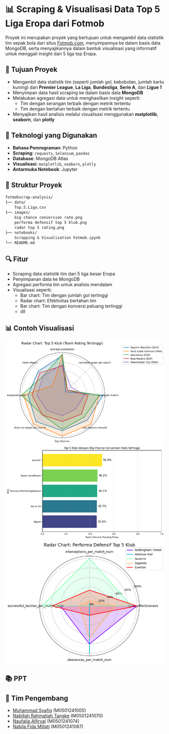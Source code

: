 # 📊 Scraping & Visualisasi Data Top 5 Liga Eropa dari Fotmob

Proyek ini merupakan proyek yang bertujuan untuk mengambil data statistik tim sepak bola dari situs [Fotmob.com](https://www.fotmob.com/), menyimpannya ke dalam basis data MongoDB, serta menyajikannya dalam bentuk visualisasi yang informatif untuk menggali insight dari 5 liga top Eropa.

## 🎯 Tujuan Proyek

- Mengambil data statistik tim (seperti jumlah gol, kebobolan, jumlah kartu kuning) dari **Premier League**, **La Liga**, **Bundesliga**, **Serie A**, dan **Ligue 1**
- Menyimpan data hasil scraping ke dalam basis data **MongoDB**
- Melakukan agregasi data untuk menghasilkan insight seperti:
  - Tim dengan serangan terbaik dengan metrik tertentu
  - Tim dengan bertahan terbaik dengan metrik tertentu
- Menyajikan hasil analisis melalui visualisasi menggunakan **matplotlib**, **seaborn**, dan **plotly**

## 🧰 Teknologi yang Digunakan

- **Bahasa Pemrograman**: Python
- **Scraping**: `requests`, `Selenium`, `pandas`
- **Database**: MongoDB Atlas
- **Visualisasi**: `matplotlib`, `seaborn`, `plotly`
- **Antarmuka Notebook**: Jupyter

## 📁 Struktur Proyek
```
fotmobscrap-analysis/
├── data/
    Top.5.Liga.csv
├── images/
    big chance conversion rate.png
    performa defensif top 5 klub.png
    radar top 5 rating.png
├── notebooks/
    Scrapping & Visualization Fotmob.ipynb
└── README.md
```

## 🔍 Fitur

- Scraping data statistik tim dari 5 liga besar Eropa
- Penyimpanan data ke MongoDB
- Agregasi performa tim untuk analisis mendalam
- Visualisasi seperti:
  - Bar chart: Tim dengan jumlah gol tertinggi
  - Radar chart: Efektivitas bertahan tim
  - Bar chart: Tim dengan konversi peluang tertinggi
  - dll
 
## 📊 Contoh Visualisasi
![Radar Chart: Top 5 Klub dengan Rating Tertinggi](images/radar%20top%205%20rating.png)
![Radar Chart: Top 5 Klub dengan Konversi Peluang Besar Tertinggi](images/big%20chance%20conversion%20rate.png)
![Radar Chart: Top 5 Klub dengan Performa Defensif Terbaik](images/performa%20defensif%20top%205%20klub.png)

## 📚 PPT

## 🤝 Tim Pengembang
+ [Muhammad Syafiq](https://github.com/muhammadsyafiq11/) (M0501241005)
+ [Nabillah Rahmatiah Tangke](https://github.com/nabillahtangke/) (M0501241070)
+ [Naufalia Alfiryal](https://github.com/Naufaliaa/) (M0501241074)
+ [Nabila Fida Millati](https://github.com/nabilafida/) (M0501241087)
